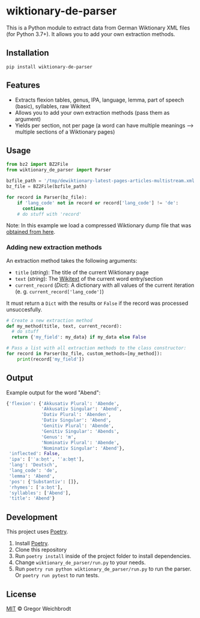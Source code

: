 # wiktionary-de-parser

This is a Python module to extract data from German Wiktionary XML files (for Python 3.7+). It allows you to add your own extraction methods.

## Installation

`pip install wiktionary-de-parser`

## Features

- Extracts flexion tables, genus, IPA, language, lemma, part of speech (basic), syllables, raw Wikitext
- Allows you to add your own extraction methods (pass them as argument)
- Yields per section, not per page (a word can have multiple meanings --> multiple sections of a Wiktionary pages)

## Usage

```python
from bz2 import BZ2File
from wiktionary_de_parser import Parser

bzfile_path = '/tmp/dewiktionary-latest-pages-articles-multistream.xml.bz2'
bz_file = BZ2File(bzfile_path)

for record in Parser(bz_file):
    if 'lang_code' not in record or record['lang_code'] != 'de':
      continue
    # do stuff with 'record'
```

Note: In this example we load a compressed Wiktionary dump file that was [obtained from here](https://dumps.wikimedia.org/dewiktionary/latest).

### Adding new extraction methods

An extraction method takes the following arguments:

- `title` (_string_): The title of the current Wiktionary page
- `text` (_string_): The [Wikitext](https://en.wikipedia.org/wiki/Wiki#Editing) of the current word entry/section
- `current_record` (_Dict_): A dictionary with all values of the current iteration (e. g. `current_record['lang_code']`)

It must return a `Dict` with the results or `False` if the record was processed unsuccesfully.

```python
# Create a new extraction method
def my_method(title, text, current_record):
  # do stuff
  return {'my_field': my_data} if my_data else False

# Pass a list with all extraction methods to the class constructor:
for record in Parser(bz_file, custom_methods=[my_method]):
    print(record['my_field'])
```

## Output
Example output for the word "Abend":
```python
{'flexion': {'Akkusativ Plural': 'Abende',
             'Akkusativ Singular': 'Abend',
             'Dativ Plural': 'Abenden',
             'Dativ Singular': 'Abend',
             'Genitiv Plural': 'Abende',
             'Genitiv Singular': 'Abends',
             'Genus': 'm',
             'Nominativ Plural': 'Abende',
             'Nominativ Singular': 'Abend'},
 'inflected': False,
 'ipa': ['ˈaːbn̩t', 'ˈaːbm̩t'],
 'lang': 'Deutsch',
 'lang_code': 'de',
 'lemma': 'Abend',
 'pos': {'Substantiv': []},
 'rhymes': ['aːbn̩t'],
 'syllables': ['Abend'],
 'title': 'Abend'}
```

## Development
This project uses [Poetry](https://python-poetry.org/).

1. Install [Poetry](https://python-poetry.org/).
2. Clone this repository
3. Run `poetry install` inside of the project folder to install dependencies.
4. Change `wiktionary_de_parser/run.py` to your needs.
5. Run `poetry run python wiktionary_de_parser/run.py` to run the parser. Or `poetry run pytest` to run tests.

## License

[MIT](https://github.com/gambolputty/wiktionary-de-parser/blob/master/LICENSE.md) © Gregor Weichbrodt
